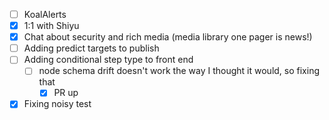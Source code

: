 * [ ] KoalAlerts
* [x] 1:1 with Shiyu
* [x] Chat about security and rich media (media library one pager is news!)
* [ ] Adding predict targets to publish
* [ ] Adding conditional step type to front end
  * [ ] node schema drift doesn't work the way I thought it would, so fixing that
    * [x] PR up
* [x] Fixing noisy test
